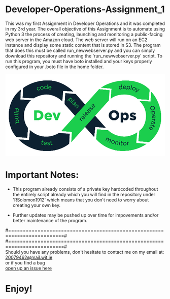 # Developer-Operations-Assignment_1
This was my first Assignment in Developer Operations and it was completed in my 3rd year. The overall objective of this Assignment is to automate using Python 3 the process of creating, launching and monitoring a public-facing web server in the Amazon cloud. The web
server will run on an EC2 instance and display some static content that is stored in S3. The
program that does this must be called run_newwebserver.py and you can simply download this repository and running the 'run_newwebserver.py'
script. To run this program, you must have boto installed and your keys properly configured in your .boto file in the home folder. 

<img src="IMG/Devops.png" width="900">


# Important Notes:
- This program already consists of a private key hardcoded throughout the entirely script already which you will find in the repository under 'RSolomon1912' which means that you don't need to worry about creating your own key.

- Further updates may be pushed up over time for impovements and/or better maintenance of the program.








#=========================================================================#
#=========================================================================#
<br> Should you have any problems, don't hesitate to contact me on my email at:</br>
[20079462@mail.wit.ie](mailto:20079462@mail.wit.ie)
<br>or if you find a bug </br>[open up an issue here](https://github.com/EazyRob97/https://github.com/robertsolomon97/Developer-Operations-Assignment_1/issues)


# Enjoy!
